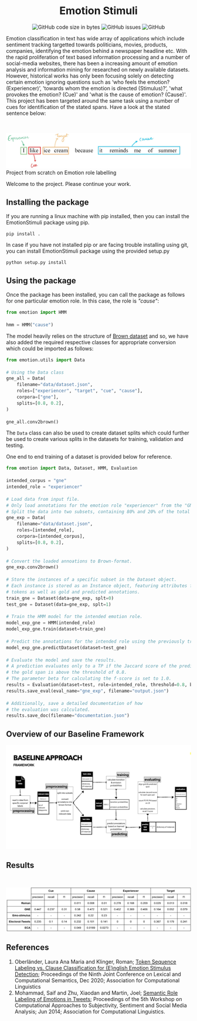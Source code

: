 <h1 align="center">Emotion Stimuli</h1>

<div align="center">

![GitHub code size in bytes](https://img.shields.io/github/languages/code-size/Thanatoz-1/EmotionStimuli?style=for-the-badge)
![GitHub issues](https://img.shields.io/github/issues-raw/Thanatoz-1/EmotionStimuli?style=for-the-badge)
![GitHub](https://img.shields.io/github/license/Thanatoz-1/EmotionStimuli?style=for-the-badge)
</div>

Emotion classification in text has wide array of applications which include sentiment tracking targetted towards politicians, movies, products, companies, identifying the emotion behind a newspaper headline etc. With the rapid proliferation of text based information processing and a number of social-media websites, there has been a increasing amount of emotion analysis and information mining for researched on newly available datasets. However, historical works has only been focusing solely on detecting certain emotion  ignoring questions such as ‘who feels the emotion? (Experiencer)’, 'towards whom the emotion is directed (Stimulus)?’, 'what provokes the emotion? (Cue)' and 'what is the cause of emotion? (Cause)'. This project has been targeted around the same task using a number of cues for identification of the stated spans. Have a look at the stated sentence below:

<br/>

![Project_Banner](docs/image/sentence_exmaple.jpg)
Project from scratch on Emotion role labelling

Welcome to the project. Please continue your work.

## Installing the package 
If you are running a linux machine with pip installed, then you can install the EmotionStimuli package using pip.
```
pip install .
```
In case if you have not installed pip or are facing trouble installing using git, you can install EmotionStimuli package using the provided setup.py
```
python setup.py install
```

## Using the package
Once the package has been installed, you can call the package as follows for one particular emotion role. In this case, the role is _"cause"_:
```python
from emotion import HMM

hmm = HMM("cause")
```
The model heavily relies on the structure of [Brown dataset](https://en.wikipedia.org/wiki/Brown_Corpus) and so, we have also added the required respective classes for appropriate conversion which could be imported as follows:
```python
from emotion.utils import Data

# Using the Data class
gne_all = Data(
    filename="data/dataset.json",
    roles=["experiencer", "target", "cue", "cause"],
    corpora=["gne"],
    splits=[0.8, 0.2],
)

gne_all.conv2brown()
```

The `Data` class can also be used to create dataset splits which could further be used to create various splits in the datasets for training, validation and testing. 

One end to end training of a dataset is provided below for reference. 

```python
from emotion import Data, Dataset, HMM, Evaluation

intended_corpus = "gne"
intended_role = "experiencer"

# Load data from input file.
# Only load annotations for the emotion role "experiencer" from the "GNE" corpus.
# Split the data into two subsets, containing 80% and 20% of the total instances respectively (randomly selected).
gne_exp = Data(
    filename="data/dataset.json",
    roles=[intended_role],
    corpora=[intended_corpus],
    splits=[0.8, 0.2],
)

# Convert the loaded annoations to Brown-format.
gne_exp.conv2brown()

# Store the instances of a specific subset in the Dataset object.
# Each instance is stored as an Instance object, featuring attributes for 
# tokens as well as gold and predicted annotations.
train_gne = Dataset(data=gne_exp, splt=0)
test_gne = Dataset(data=gne_exp, splt=1)

# Train the HMM model for the intended emotion role.
model_exp_gne = HMM(intended_role)
model_exp_gne.train(dataset=train_gne)

# Predict the annotations for the intended role using the previously trained model.
model_exp_gne.predictDataset(dataset=test_gne)

# Evaluate the model and save the results.
# A prediction evaluates only to a TP if the Jaccard score of the predicted and
# the gold span is above the threshold of 0.8.
# The parameter beta for calculating the f-score is set to 1.0.
results = Evaluation(dataset=test, role=intended_role, threshold=0.8, beta=1.0)
results.save_eval(eval_name="gne_exp", filename="output.json")

# Additionally, save a detailed documentation of how
# the evaluation was calculated.
results.save_doc(filename="documentation.json")
```
## Overview of our Baseline Framework
![Project_Overview](docs/image/baseline_overview.jpeg)

## Results
<br/>

![Project_Results](docs/image/results.jpg)


## References
1. Oberl&#228;nder, Laura Ana Maria  and Klinger, Roman; [Token Sequence Labeling vs. Clause Classification for {E}nglish Emotion Stimulus Detection](https://www.aclweb.org/anthology/2020.starsem-1.7); Proceedings of the Ninth Joint Conference on Lexical and Computational Semantics, Dec 2020; Association for Computational Linguistics
2. Mohammad, Saif  and Zhu, Xiaodan  and Martin, Joel; [Semantic Role Labeling of Emotions in Tweets](https://www.aclweb.org/anthology/W14-2607); Proceedings of the 5th Workshop on Computational Approaches to Subjectivity, Sentiment and Social Media Analysis; Jun 2014; Association for Computational Linguistics.

